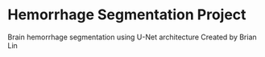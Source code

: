 # Hemorrhage Segmentation Project
Brain hemorrhage segmentation using U-Net architecture
Created by Brian Lin
